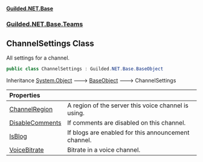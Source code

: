 #### [Guilded.NET.Base](Guilded_NET_Base.md 'Guilded.NET.Base')
### [Guilded.NET.Base.Teams](Guilded_NET_Base.md#Guilded_NET_Base_Teams 'Guilded.NET.Base.Teams')
## ChannelSettings Class
All settings for a channel.  
```csharp
public class ChannelSettings : Guilded.NET.Base.BaseObject
```

Inheritance [System.Object](https://docs.microsoft.com/en-us/dotnet/api/System.Object 'System.Object') &#129106; [BaseObject](BaseObject.md 'Guilded.NET.Base.BaseObject') &#129106; ChannelSettings  

| Properties | |
| :--- | :--- |
| [ChannelRegion](ChannelSettings_ChannelRegion.md 'Guilded.NET.Base.Teams.ChannelSettings.ChannelRegion') | A region of the server this voice channel is using.<br/> |
| [DisableComments](ChannelSettings_DisableComments.md 'Guilded.NET.Base.Teams.ChannelSettings.DisableComments') | If comments are disabled on this channel.<br/> |
| [IsBlog](ChannelSettings_IsBlog.md 'Guilded.NET.Base.Teams.ChannelSettings.IsBlog') | If blogs are enabled for this announcement channel.<br/> |
| [VoiceBitrate](ChannelSettings_VoiceBitrate.md 'Guilded.NET.Base.Teams.ChannelSettings.VoiceBitrate') | Bitrate in a voice channel.<br/> |
